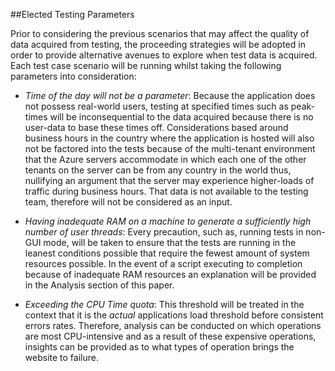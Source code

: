 ##Elected Testing Parameters

Prior to considering the previous scenarios that may affect the quality of data acquired from testing, the proceeding strategies will be adopted in order to provide alternative avenues to explore when test data is acquired. Each test case scenario will be running whilst taking the following parameters into consideration:

- *Time of the day will not be a parameter*: Because the application does not possess real-world users, testing at specified times such as peak-times will be inconsequential to the data acquired because there is no user-data to base these times off. Considerations based around business hours in the country where the application is hosted will also not be factored into the tests because of the multi-tenant environment that the Azure servers accommodate in which each one of the other tenants on the server can be from any country in the world thus, nullifying an argument that the server may experience higher-loads of traffic during business hours. That data is not available to the testing team, therefore will not be considered as an input.

- *Having inadequate RAM on a machine to generate a sufficiently high number of user threads*: Every precaution, such as, running tests in non-GUI mode, will be taken to ensure that the tests are running in the leanest conditions possible that require the fewest amount of system resources possible. In the event of a script executing to completion because of inadequate RAM resources an explanation will be provided in the Analysis section of this paper.

- *Exceeding the CPU Time quota*: This threshold will be treated in the context that it is the *actual* applications load threshold before consistent errors rates. Therefore, analysis can be conducted on which operations are most CPU-intensive and as a result of these expensive operations, insights can be provided as to what types of operation brings the website to failure.

